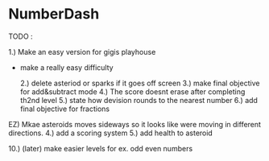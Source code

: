 # NumberDash

TODO :

1.) Make an easy version for gigis playhouse

- make a really easy difficulty

  2.) delete asteriod or sparks if it goes off screen
  3.) make final objective for add&subtract mode
  4.) The score doesnt erase after completing th2nd level
  5.) state how devision rounds to the nearest number
  6.) add final objective for fractions

EZ) Mkae asteroids moves sideways so it looks like were moving in different directions.
4.) add a scoring system
5.) add health to asteroid

10.) (later) make easier levels for ex. odd even numbers
